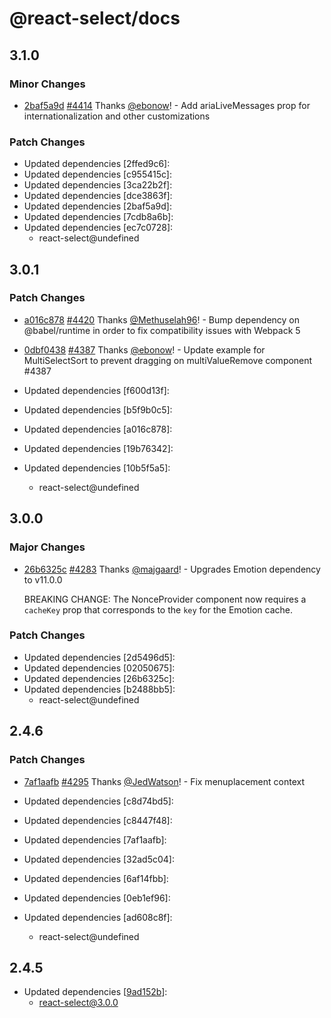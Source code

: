 # @react-select/docs

## 3.1.0

### Minor Changes

- [2baf5a9d](https://github.com/JedWatson/react-select/commit/2baf5a9df2f4f56f9c9374fcb879cb5259a6d8d0) [#4414](https://github.com/JedWatson/react-select/pull/4414) Thanks [@ebonow](https://github.com/ebonow)! - Add ariaLiveMessages prop for internationalization and other customizations

### Patch Changes

- Updated dependencies [2ffed9c6]:
- Updated dependencies [c955415c]:
- Updated dependencies [3ca22b2f]:
- Updated dependencies [dce3863f]:
- Updated dependencies [2baf5a9d]:
- Updated dependencies [7cdb8a6b]:
- Updated dependencies [ec7c0728]:
  - react-select@undefined

## 3.0.1

### Patch Changes

- [a016c878](https://github.com/JedWatson/react-select/commit/a016c87821d9289ef9c317c0c397d64a0824ce16) [#4420](https://github.com/JedWatson/react-select/pull/4420) Thanks [@Methuselah96](https://github.com/Methuselah96)! - Bump dependency on @babel/runtime in order to fix compatibility issues with Webpack 5

- [0dbf0438](https://github.com/JedWatson/react-select/commit/0dbf043864ce7a7fa7d822182b4f1770aad5b036) [#4387](https://github.com/JedWatson/react-select/pull/4387) Thanks [@ebonow](https://github.com/ebonow)! - Update example for MultiSelectSort to prevent dragging on multiValueRemove component #4387

- Updated dependencies [f600d13f]:
- Updated dependencies [b5f9b0c5]:
- Updated dependencies [a016c878]:
- Updated dependencies [19b76342]:
- Updated dependencies [10b5f5a5]:
  - react-select@undefined

## 3.0.0

### Major Changes

- [26b6325c](https://github.com/JedWatson/react-select/commit/26b6325c95113591e568451bc2296f98318a8dd9) [#4283](https://github.com/JedWatson/react-select/pull/4283) Thanks [@majgaard](https://github.com/majgaard)! - Upgrades Emotion dependency to v11.0.0

  BREAKING CHANGE: The NonceProvider component now requires a `cacheKey` prop that corresponds to the `key` for the Emotion cache.

### Patch Changes

- Updated dependencies [2d5496d5]:
- Updated dependencies [02050675]:
- Updated dependencies [26b6325c]:
- Updated dependencies [b2488bb5]:
  - react-select@undefined

## 2.4.6

### Patch Changes

- [7af1aafb](https://github.com/JedWatson/react-select/commit/7af1aafb2314db02544b7970784b868e97ec4824) [#4295](https://github.com/JedWatson/react-select/pull/4295) Thanks [@JedWatson](https://github.com/JedWatson)! - Fix menuplacement context

- Updated dependencies [c8d74bd5]:
- Updated dependencies [c8447f48]:
- Updated dependencies [7af1aafb]:
- Updated dependencies [32ad5c04]:
- Updated dependencies [6af14fbb]:
- Updated dependencies [0eb1ef96]:
- Updated dependencies [ad608c8f]:
  - react-select@undefined

## 2.4.5

- Updated dependencies [[9ad152b](https://github.com/JedWatson/react-select/commit/9ad152b)]:
  - react-select@3.0.0
